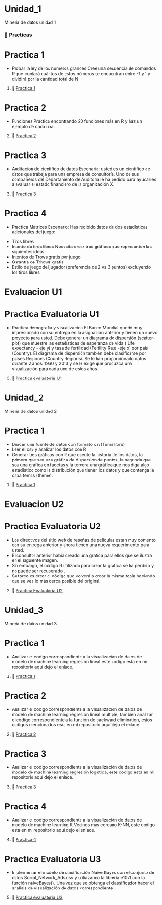 # Unidad_1
Mineria de datos unidad 1

### :open_file_folder: Practicas

# Practica 1
- Probar la ley de los numeros grandes
Cree una secuencia de comandos R que contará cuántos de estos 
números se encuentran entre -1 y 1 y dividirá por la cantidad total de N
1. :page_facing_up: [Practica 1](https://github.com/AngelEsteban124020/repositoriou1/blob/Unidad-3/unidad1/practicas/p1.md) 

# Practica 2
- Funciones
Practica encontrando 20 funciones más en R y haz un ejemplo de cada una.
2. :page_facing_up: [Practica 2](https://github.com/AngelEsteban124020/repositoriou1/blob/Unidad-3/unidad1/practicas/p2.md) 

# Practica 3
- Auditacion de cientifico de datos
Escenario: usted es un científico de datos que trabaja para una empresa de consultoría.
Uno de sus compañeros del Departamento de Auditoría le ha pedido
para ayudarles a evaluar el estado financiero de la organización X.
3. :page_facing_up: [Practica 3](https://github.com/AngelEsteban124020/repositoriou1/blob/Unidad-3/unidad1/practicas/p3.md) 

# Practica 4
- Practica Matrices
Escenario: Has recibido datos de dos estadísticas adicionales del juego:
* Tiros libres
* Intento de tiros libres
Necesita crear tres gráficos que representen las siguientes ideas:
* Intentos de Trows gratis por juego
* Garantía de Trhows gratis
* Estilo de juego del jugador (preferencia de 2 vs 3 puntos) excluyendo los tiros libres

# Evaluacion U1
# Practica Evaluatoria U1
- Practica demografia y visualizacion
El Banco Mundial quedó muy impresionado con su entrega en la asignación anterior y tienen un nuevo proyecto para usted.
Debe generar un diagrama de dispersión (scatter-plot) que muestre las estadísticas de esperanza de vida ( Life expectancy - eje y) y tasa de fertilidad (Fertility Rate -eje x) por país (Country).
El diagrama de dispersión también debe clasificarse por países Regiones (Country Regions).
Se le han proporcionado datos durante 2 años: 1960 y 2013 y se le exige que
produzca una visualización para cada uno de estos años.
3. :page_facing_up: [Practica evaluatoria U1](https://github.com/AngelEsteban124020/repositoriou1/blob/Unidad-3/unidad1/practica%20evaluatoria/examenu1.md) 
 
# Unidad_2
Mineria de datos unidad 2
# Practica 1
- Buscar una fuente de datos con formato csv(Tema libre)
- Leer el csv y analizar los datos con R 
- Generar tres gráficas con R que cuente la historia de los datos, la primera que sea una gráfica de dispersión de puntos, 
la segunda que sea una gráfica en facetas y la tercera una gráfica que nos diga algo estadístico como la distribución que tienen los datos y que contenga la capa temas (theme).
1. :page_facing_up: [Practica 1](https://github.com/AngelEsteban124020/repositoriou1/blob/Unidad-3/unidad2/Practicas/practica1.md) 

# Evaluacion U2
# Practica Evaluatoria U2
- Los directivos del sitio web de reseñas de películas estan muy contento con su
entrega anterior y ahora tienen una nueva requerimiento para usted.
- El consultor anterior había creado una grafica para ellos que se ilustra en el siguiente
imagen.
- Sin embargo, el código R utilizado para crear la grafica se ha perdido y no puede
ser recuperado .
- Su tarea es crear el código que volverá a crear la misma tabla haciendo que se vea lo
más cerca posible del original.
2. :page_facing_up: [Practica Evaluatoria U2](https://github.com/AngelEsteban124020/repositoriou1/blob/Unidad-3/unidad2/practica%20evaluatoria/examen.md) 

# Unidad_3
Mineria de datos unidad 3

# Practica 1
- Analizar el codigo correspondiente a la visualización de datos de modelo de machine learning regresión lineal este codigo esta en mi repositorio aquí dejo el enlace.
1. :page_facing_up: [Practica 1](https://github.com/AngelEsteban124020/repositoriou1/blob/unidad-3/unidad3/Practices/p1.md)

# Practica 2
- Analizar el codigo correspondiente a la visualización de datos de modelo de machine learning regresión lineal multiple, tambien analizar el codigo correspondiente a la funcion de backward elimination, estos codigos mencionados esta en mi repositorio aquí dejo el enlace.
2. :page_facing_up: [Practica 2](https://github.com/AngelEsteban124020/repositoriou1/blob/unidad-3/unidad3/Practices/p2.md)

# Practica 3
- Analizar el codigo correspondiente a la visualización de datos de modelo de machine learning regresión logística, este codigo esta en mi repositorio aquí dejo el enlace.
3. :page_facing_up: [Practica 3](https://github.com/AngelEsteban124020/repositoriou1/blob/unidad-3/unidad3/Practices/p3.md)

# Practica 4
- Analizar el codigo correspondiente a la visualización de datos de modelo de machine learning K Vecinos mas cercano K-NN, este codigo esta en mi repositorio aquí dejo el enlace.
4. :page_facing_up: [Practica 4](https://github.com/AngelEsteban124020/repositoriou1/blob/unidad-3/unidad3/Practices/p4.md)

# Practica Evaluatoria U3
- Implementar el modelo de clasificación Naive Bayes con el conjunto de datos Social_Network_Ads.csv y utiliazando la librería e1071 con la función naiveBayes(). Una vez que se obtenga el classificador hacer el analisis de visualización de datos correspondiente.
5. :page_facing_up: [Practica evaluatoria U3](https://github.com/AngelEsteban124020/repositoriou1/blob/unidad-3/unidad3/Evaluation/examenu3.md)
 

 
